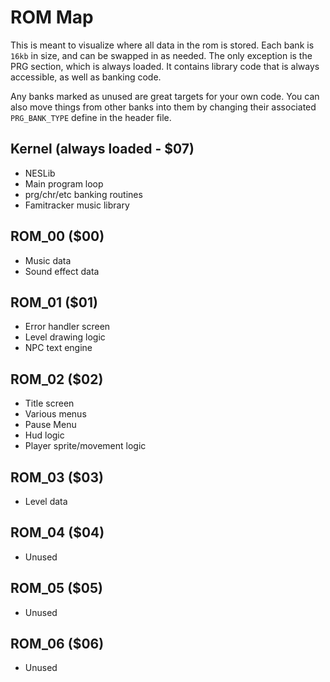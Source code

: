 # ROM Map

This is meant to visualize where all data in the rom is stored. Each bank is `16kb` in size, and can 
be swapped in as needed. The only exception is the PRG section, which is always loaded. It contains
library code that is always accessible, as well as banking code. 

Any banks marked as unused are great targets for your own code. You can also move things from other
banks into them by changing their associated `PRG_BANK_TYPE` define in the header file.


## Kernel (always loaded - $07)
- NESLib
- Main program loop
- prg/chr/etc banking routines
- Famitracker music library

## ROM_00 ($00)
- Music data
- Sound effect data

## ROM_01 ($01)
- Error handler screen
- Level drawing logic
- NPC text engine

## ROM_02 ($02)
- Title screen
- Various menus
- Pause Menu
- Hud logic
- Player sprite/movement logic

## ROM_03 ($03)
- Level data

## ROM_04 ($04)
- Unused

## ROM_05 ($05)
- Unused

## ROM_06 ($06)
- Unused